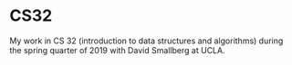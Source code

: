 # CS32
My work in CS 32 (introduction to data structures and algorithms) during the spring quarter of 2019 with David Smallberg at UCLA. 

